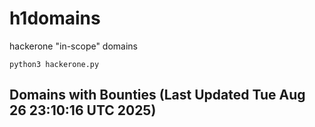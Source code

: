 # h1domains
hackerone "in-scope" domains

`python3 hackerone.py`
## Domains with Bounties (Last Updated Tue Aug 26 23:10:16 UTC 2025)
```

```
